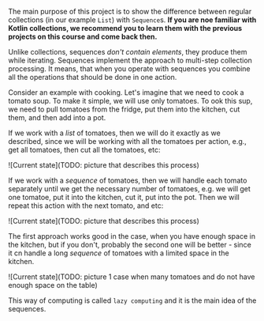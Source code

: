 The main purpose of this project is to show the difference between regular collections
(in our example `List`) with `Sequence`s.
**If you are noe familiar with Kotlin collections, we recommend you to learn them with the previous projects on this course and come back then.**

Unlike collections, sequences _don't contain elements_, they produce them while iterating.
Sequences implement the approach to multi-step collection processing.
It means, that when you operate with sequences you combine all the operations that should be done in one action.

Consider an example with cooking.
Let's imagine that we need to cook a tomato soup.
To make it simple, we will use only tomatoes.
To ook this sup, we need to pull tomatoes from the fridge, put them into the kitchen, cut them, and then add into a pot.

If we work with a _list_ of tomatoes, then we will do it exactly as we described,
since we will be working with all the tomatoes per action, e.g., get all tomatoes, then cut all the tomatoes, etc:

![Current state](TODO: picture that describes this process)

If we work with a _sequence_ of tomatoes, then we will handle each tomato separately until we get the necessary number of tomatoes, e.g.
we will get one tomatoe, put it into the kitchen, cut it, put into the pot. Then we will repeat this action with the next tomato, and etc:

![Current state](TODO: picture that describes this process)

The first approach works good in the case, when you have enough space in the kitchen, but if you don't,
probably the second one will be better - since it cn handle a long _sequence_ of tomatoes with a limited space in the kitchen.

![Current state](TODO: picture 1 case when many tomatoes and do not have enough space on the table)

This way of computing is called `lazy computing` and it is the main idea of the sequences.
